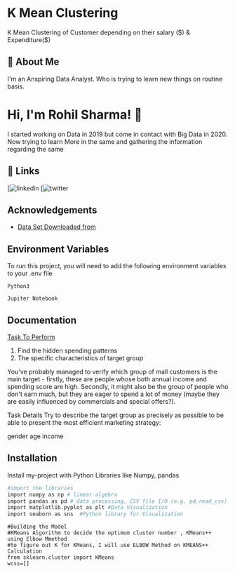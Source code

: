 
# K Mean Clustering 

K Mean Clustering of Customer depending on their salary ($) & Expenditure($)



## 🚀 About Me
I'm an Anspiring Data Analyst. Who is trying to learn new things on routine basis.

  
# Hi, I'm Rohil Sharma! 👋
I started working on Data in 2019 but come in contact with Big Data in 2020.
Now trying to learn More in the same and gathering the information regarding the same
  
## 🔗 Links

[![linkedin](https://www.linkedin.com/in/rohil-sharma/)
[![twitter](https://twitter.com/rohil_sharma)

  
## Acknowledgements

 - [Data Set Downloaded from](https://www.kaggle.com/vjchoudhary7/customer-segmentation-tutorial-in-python)
  
## Environment Variables

To run this project, you will need to add the following environment variables to your .env file

`Python3`

`Jupiter Notebook`

  
## Documentation

[Task To Perform](https://www.kaggle.com/vjchoudhary7/customer-segmentation-tutorial-in-python/tasks)

  1. Find the hidden spending patterns
  2. The specific characteristics of target group


You've probably managed to verify which group of mall customers is the main target - firstly, these are people whose both annual income and spending score are high. Secondly, it might also be the group of people who don't earn much, but they are eager to spend a lot of money (maybe they are easily influenced by commercials and special offers?).

Task Details
Try to describe the target group as precisely as possible to be able to present the most efficient marketing strategy:

gender
age
income
## Installation

Install my-project with Python Libraries like Numpy, pandas 

```bash
#import the libraries
import numpy as np # linear algebra
import pandas as pd # data processing, CSV file I/O (e.g. pd.read_csv)
import matplotlib.pyplot as plt #Data Visualization 
import seaborn as sns  #Python library for Visualization
```
```
#Building the Model
#KMeans Algorithm to decide the optimum cluster number , KMeans++ using Elbow Mmethod
#to figure out K for KMeans, I will use ELBOW Method on KMEANS++ Calculation
from sklearn.cluster import KMeans
wcss=[]
```
    
